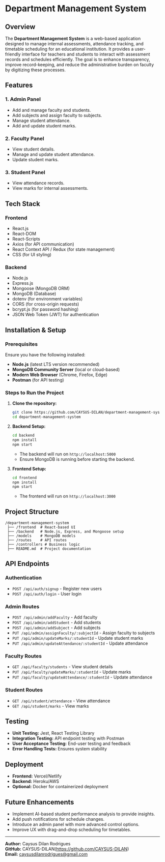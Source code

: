 # Department Management System

## Overview
The **Department Management System** is a web-based application designed to manage internal assessments, attendance tracking, and timetable scheduling for an educational institution. It provides a user-friendly interface for teachers and students to interact with assessment records and schedules efficiently. The goal is to enhance transparency, improve record-keeping, and reduce the administrative burden on faculty by digitizing these processes.

## Features
### 1. Admin Panel
- Add and manage faculty and students.
- Add subjects and assign faculty to subjects.
- Manage student attendance.
- Add and update student marks.

### 2. Faculty Panel
- View student details.
- Manage and update student attendance.
- Update student marks.

### 3. Student Panel
- View attendance records.
- View marks for internal assessments.

## Tech Stack
### Frontend
- React.js
- React-DOM
- React-Scripts
- Axios (for API communication)
- React Context API / Redux (for state management)
- CSS (for UI styling)

### Backend
- Node.js
- Express.js
- Mongoose (MongoDB ORM)
- MongoDB (Database)
- dotenv (for environment variables)
- CORS (for cross-origin requests)
- bcrypt.js (for password hashing)
- JSON Web Token (JWT) for authentication

## Installation & Setup
### Prerequisites
Ensure you have the following installed:
- **Node.js** (latest LTS version recommended)
- **MongoDB Community Server** (local or cloud-based)
- **Modern Web Browser** (Chrome, Firefox, Edge)
- **Postman** (for API testing)

### Steps to Run the Project
1. **Clone the repository:**
   ```sh
   git clone https://github.com/CAYSUS-DILAN/department-management-system.git
   cd department-management-system
   ```

2. **Backend Setup:**
   ```sh
   cd backend
   npm install
   npm start
   ```
   - The backend will run on `http://localhost:5000`
   - Ensure MongoDB is running before starting the backend.

3. **Frontend Setup:**
   ```sh
   cd frontend
   npm install
   npm start
   ```
   - The frontend will run on `http://localhost:3000`

## Project Structure
```
/department-management-system
 ├── /frontend  # React-based UI
 ├── /backend   # Node.js, Express, and Mongoose setup
 ├── /models    # MongoDB models
 ├── /routes    # API routes
 ├── /controllers # Business logic
 ├── README.md  # Project documentation
```

## API Endpoints
### Authentication
- `POST /api/auth/signup` - Register new users
- `POST /api/auth/login` - User login

### Admin Routes
- `POST /api/admin/addFaculty` - Add faculty
- `POST /api/admin/addStudent` - Add students
- `POST /api/admin/addSubject` - Add subjects
- `PUT /api/admin/assignFaculty/:subjectId` - Assign faculty to subjects
- `PUT /api/admin/updateMarks/:studentId` - Update student marks
- `PUT /api/admin/updateAttendance/:studentId` - Update attendance

### Faculty Routes
- `GET /api/faculty/students` - View student details
- `PUT /api/faculty/updateMarks/:studentId` - Update marks
- `PUT /api/faculty/updateAttendance/:studentId` - Update attendance

### Student Routes
- `GET /api/student/attendance` - View attendance
- `GET /api/student/marks` - View marks

## Testing
- **Unit Testing:** Jest, React Testing Library
- **Integration Testing:** API endpoint testing with Postman
- **User Acceptance Testing:** End-user testing and feedback
- **Error Handling Tests:** Ensures system stability

## Deployment
- **Frontend:** Vercel/Netlify
- **Backend:** Heroku/AWS
- **Optional:** Docker for containerized deployment

## Future Enhancements
- Implement AI-based student performance analysis to provide insights.
- Add push notifications for schedule changes.
- Introduce an admin panel with more advanced control options.
- Improve UX with drag-and-drop scheduling for timetables.



---
**Author:** Caysus Dilan Rodrigues  
**GitHub:**  CAYSUS-DILAN(https://github.com/CAYSUS-DILAN)  
**Email:** caysusdilanrodrigues@gmail.com

